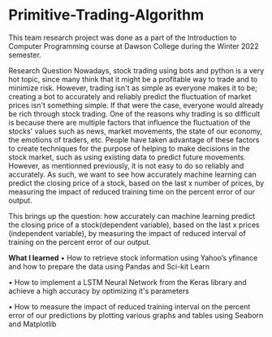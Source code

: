 # Primitive-Trading-Algorithm

This team research project was done as a part of the Introduction to Computer Programming course at Dawson College during the Winter 2022 semester.

Research Question
Nowadays, stock trading using bots and python is a very hot topic, since many think that it might be a profitable way to trade and to minimize risk. However, trading isn't as simple as everyone makes it to be; creating a bot to accurately and reliably predict the fluctuation of market prices isn't something simple. If that were the case, everyone would already be rich through stock trading. One of the reasons why trading is so difficult is because there are multiple factors that influence the fluctuation of the stocks' values such as news, market movements, the state of our economy, the emotions of traders, etc. People have taken advantage of these factors to create techniques for the purpose of helping to make decisions in the stock market, such as using existing data to predict future movements. However, as mentionned previously, it is not easy to do so reliably and accurately. As such, we want to see how accurately machine learning can predict the closing price of a stock, based on the last x number of prices, by measuring the impact of reduced training time on the percent error of our output.

This brings up the question: how accurately can machine learning predict the closing price of a stock(dependent variable), based on the last x prices (independent variable), by measuring the impact of reduced interval of training on the percent error of our output.

__**What I learned**__
• How to retrieve stock information using Yahoo’s yfinance and how to prepare the data using Pandas and Sci-kit Learn

• How to implement a LSTM Neural Network from the Keras library and achieve a high accuracy by optimizing it's parameters

• How to measure the impact of reduced training interval on the percent error of our predictions by plotting various graphs and tables using Seaborn and Matplotlib
